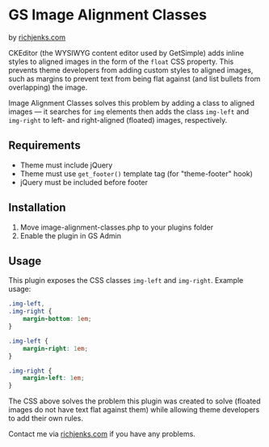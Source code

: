 # GS Image Alignment Classes

by [richjenks.com](http://richjenks.com)

CKEditor (the WYSIWYG content editor used by GetSimple) adds inline styles to aligned images in the form of the `float` CSS property. This prevents theme developers from adding custom styles to aligned images, such as margins to prevent text from being flat against (and list bullets from overlapping) the image.

Image Alignment Classes solves this problem by adding a class to aligned images — it searches for `img` elements then adds the class `img-left` and `img-right` to left- and right-aligned (floated) images, respectively.

## Requirements

- Theme must include jQuery
- Theme must use `get_footer()` template tag (for "theme-footer" hook)
- jQuery must be included before footer

## Installation

1. Move image-alignment-classes.php to your plugins folder
2. Enable the plugin in GS Admin

## Usage

This plugin exposes the CSS classes `img-left` and `img-right`. Example usage:

```css
.img-left,
.img-right {
    margin-bottom: 1em;
}

.img-left {
    margin-right: 1em;
}

.img-right {
    margin-left: 1em;
}
```

The CSS above solves the problem this plugin was created to solve (floated images do not have text flat against them) while allowing theme developers to add their own rules.

Contact me via [richjenks.com](http://richjenks.com) if you have any problems.